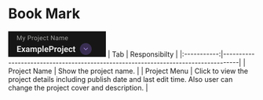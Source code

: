 # Book Mark

![](/img/Workspace/Bookmark.png)
| Tab         | Responsibilty                                                                     |
|:-----------:|-----------------------------------------------------------------------------------|
| Project Name | Show the project name. |
| Project Menu | Click to view the project details including publish date and last edit time. Also user can change the project cover and description. |